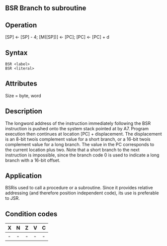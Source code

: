 ## BSR Branch to subroutine

## Operation
[SP] ← [SP] - 4; [M([SP])] ← [PC]; [PC] ← [PC] + d


## Syntax
```assembly
BSR <label>
BSR <literal>
```

## Attributes
Size = byte, word

## Description
The longword address of the instruction immediately following
the BSR instruction is pushed onto the system stack pointed at by
A7. Program execution then continues at location [PC] +
displacement. The displacement is an 8-bit twoís complement
value for a short branch, or a 16-bit twoís complement value for
a long branch. The value in the PC corresponds to the current
location plus two. Note that a short branch to the next instruction
is impossible, since the branch code 0 is used to indicate a long
branch with a 16-bit offset.

## Application
BSRis used to call a procedure or a subroutine. Since it provides
relative addressing (and therefore position independent code),
its use is preferable to JSR.

## Condition codes
|X|N|Z|V|C|
|--|--|--|--|--|
|-|-|-|-|-|

